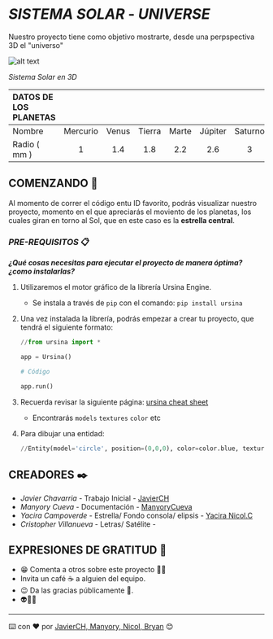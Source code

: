 
# ***SISTEMA SOLAR*** - ***UNIVERSE***
Nuestro proyecto tiene como objetivo mostrarte, desde una perpspectiva 3D el "universo"

![alt text](https://images7.alphacoders.com/957/thumb-1920-957439.jpg)

*Sistema Solar en 3D*

| DATOS DE LOS PLANETAS|           |     |              |                |               |              |                |               |        
| :---         |     :---:      |    :---:      |:---:         |     :---:      |        :---:  | :---:        |:---:           | ---:          |
|  Nombre      |Mercurio | Venus       |  Tierra      | Marte      | Júpiter|  Saturno     | Urano      | Neptuno     | Plutón      |
|  Radio  ( mm ) |  1     | 1.4 |1.8     |    2.2            | 2.6              |   3    |  3.4     | 3.8       |    4     |


## COMENZANDO 🚀

Al momento de correr el código entu ID favorito, podrás visualizar nuestro proyecto, momento en el que apreciarás el moviento de los planetas, los cuales giran en torno al Sol, que en este caso es la **estrella central**.


### ***PRE-REQUISITOS*** 📋

***¿Qué cosas necesitas para ejecutar el proyecto de manera óptima? ¿como instalarlas?***
1. Utilizaremos el motor gráfico de la librería Ursina Engine.
   
   - Se instala a través de `pip` con el comando: `pip install ursina`
2. Una vez instalada la librería, podrás empezar a crear tu proyecto, que tendrá el siguiente formato:
   ```python
   //from ursina import *

   app = Ursina()

   # Código

   app.run()
   
   ```
   
3. Recuerda revisar la siguiente página: [ursina cheat sheet](https://www.ursinaengine.org/cheat_sheet.html#models)
   - Encontrarás `models` `textures` `color` etc
4. Para dibujar una entidad:
   ``` python
   //Entity(model='circle', position=(0,0,0), color=color.blue, texture='white33', rotation=(45,45,0))
   ```



## CREADORES ✒️

* *Javier Chavarria* - Trabajo Inicial - [JavierCH](https://github.com/OmarUTEC)
* *Manyory Cueva* - Documentación - [ManyoryCueva](https://github.com/manyorycuevamendoza)
* *Yacira Campoverde* - Estrella/ Fondo consola/ elipsis - [Yacira Nicol.C](https://github.com/YaciraUTEC/YaciraUTEC)
* *Cristopher Villanueva* - Letras/ Satélite -[]()












## EXPRESIONES DE GRATITUD 🎁

* 😁 Comenta a otros sobre este proyecto 📢😀
* Invita un café ☕ a alguien del equipo. 
* 😉 Da las gracias públicamente 🤗.
* 👽👻🤖


---
⌨️ con ❤️ por [JavierCH, Manyory, Nicol, Bryan](https://github.com/OmarUTEC) 😊
